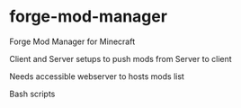 # forge-mod-manager
Forge Mod Manager for Minecraft

Client and Server setups to push mods from Server to client

Needs accessible webserver to hosts mods list

Bash scripts
